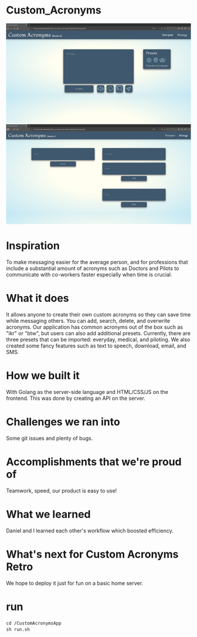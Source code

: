 # Custom_Acronyms

<img src="screenshot.jpg">
<img src="screenshot2.jpg">

# Inspiration
To make messaging easier for the average person, and for professions that include a substantial amount of acronyms such as Doctors and Pilots to communicate with co-workers faster especially when time is crucial.

# What it does
It allows anyone to create their own custom acronyms so they can save time while messaging others. You can add, search, delete, and overwrite acronyms. Our application has common acronyms out of the box such as "ikr" or "btw", but users can also add additional presets. Currently, there are three presets that can be imported: everyday, medical, and piloting. We also created some fancy features such as text to speech, download, email, and SMS.

# How we built it
With Golang as the server-side language and HTML/CSS/JS on the frontend. This was done by creating an API on the server.

# Challenges we ran into
Some git issues and plenty of bugs.

# Accomplishments that we're proud of
Teamwork, speed, our product is easy to use!

# What we learned
Daniel and I learned each other's workflow which boosted efficiency.

# What's next for Custom Acronyms Retro
We hope to deploy it just for fun on a basic home server.

# run
`cd /CustomAcronymsApp`
</br>
`sh run.sh`
